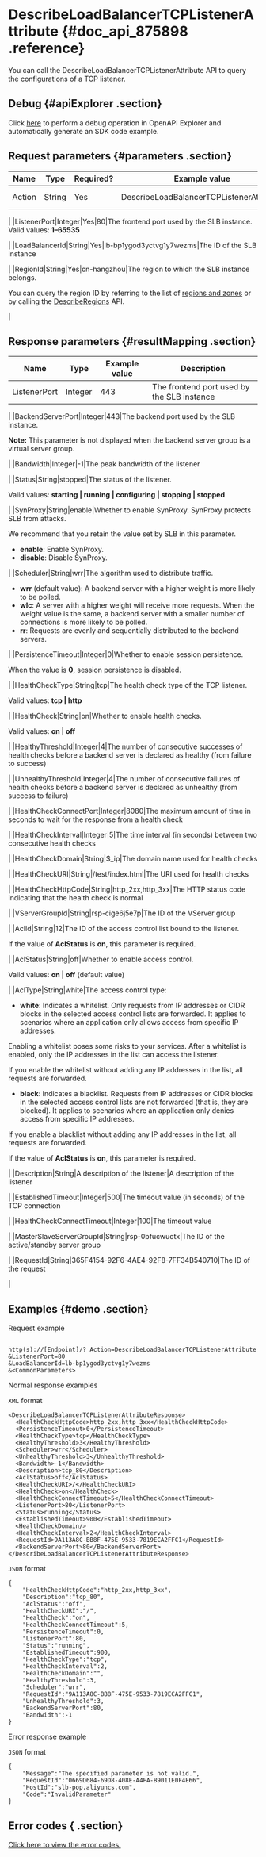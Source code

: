 # DescribeLoadBalancerTCPListenerAttribute {#doc_api_875898 .reference}

You can call the DescribeLoadBalancerTCPListenerAttribute API to query the configurations of a TCP listener.

## Debug {#apiExplorer .section}

Click [here](https://api.aliyun.com/#product=Slb&api=DescribeLoadBalancerTCPListenerAttribute) to perform a debug operation in OpenAPI Explorer and automatically generate an SDK code example.

## Request parameters {#parameters .section}

|Name|Type|Required?|Example value|Description|
|----|----|---------|-------------|-----------|
|Action|String|Yes|DescribeLoadBalancerTCPListenerAttribute|The action to perform. Valid value: **DescribeLoadBalancerTCPListenerAttribute**

 |
|ListenerPort|Integer|Yes|80|The frontend port used by the SLB instance. Valid values: **1–65535**

 |
|LoadBalancerId|String|Yes|lb-bp1ygod3yctvg1y7wezms|The ID of the SLB instance

 |
|RegionId|String|Yes|cn-hangzhou|The region to which the SLB instance belongs.

 You can query the region ID by referring to the list of [regions and zones](~~40654~~) or by calling the [DescribeRegions](~~25609~~) API.

 |

## Response parameters {#resultMapping .section}

|Name|Type|Example value|Description|
|----|----|-------------|-----------|
|ListenerPort|Integer|443|The frontend port used by the SLB instance

 |
|BackendServerPort|Integer|443|The backend port used by the SLB instance.

 **Note:** This parameter is not displayed when the backend server group is a virtual server group.

 |
|Bandwidth|Integer|-1|The peak bandwidth of the listener

 |
|Status|String|stopped|The status of the listener.

 Valid values: **starting | running | configuring | stopping | stopped**

 |
|SynProxy|String|enable|Whether to enable SynProxy. SynProxy protects SLB from attacks.

 We recommend that you retain the value set by SLB in this parameter.

 -   **enable**: Enable SynProxy.
-   **disable**: Disable SynProxy.

 |
|Scheduler|String|wrr|The algorithm used to distribute traffic.

 -   **wrr** \(default value\): A backend server with a higher weight is more likely to be polled.
-   **wlc**: A server with a higher weight will receive more requests. When the weight value is the same, a backend server with a smaller number of connections is more likely to be polled.
-   **rr**: Requests are evenly and sequentially distributed to the backend servers.

 |
|PersistenceTimeout|Integer|0|Whether to enable session persistence.

 When the value is **0**, session persistence is disabled.

 |
|HealthCheckType|String|tcp|The health check type of the TCP listener.

 Valid values: **tcp | http**

 |
|HealthCheck|String|on|Whether to enable health checks.

 Valid values: **on | off**

 |
|HealthyThreshold|Integer|4|The number of consecutive successes of health checks before a backend server is declared as healthy \(from failure to success\)

 |
|UnhealthyThreshold|Integer|4|The number of consecutive failures of health checks before a backend server is declared as unhealthy \(from success to failure\)

 |
|HealthCheckConnectPort|Integer|8080|The maximum amount of time in seconds to wait for the response from a health check

 |
|HealthCheckInterval|Integer|5|The time interval \(in seconds\) between two consecutive health checks

 |
|HealthCheckDomain|String|$\_ip|The domain name used for health checks

 |
|HealthCheckURI|String|/test/index.html|The URI used for health checks

 |
|HealthCheckHttpCode|String|http\_2xx,http\_3xx|The HTTP status code indicating that the health check is normal

 |
|VServerGroupId|String|rsp-cige6j5e7p|The ID of the VServer group

 |
|AclId|String|12|The ID of the access control list bound to the listener.

 If the value of **AclStatus** is **on**, this parameter is required.

 |
|AclStatus|String|off|Whether to enable access control.

 Valid values: **on | off** \(default value\)

 |
|AclType|String|white|The access control type:

 -   **white**: Indicates a whitelist. Only requests from IP addresses or CIDR blocks in the selected access control lists are forwarded. It applies to scenarios where an application only allows access from specific IP addresses.

Enabling a whitelist poses some risks to your services. After a whitelist is enabled, only the IP addresses in the list can access the listener.

 If you enable the whitelist without adding any IP addresses in the list, all requests are forwarded.

 -   **black**: Indicates a blacklist. Requests from IP addresses or CIDR blocks in the selected access control lists are not forwarded \(that is, they are blocked\). It applies to scenarios where an application only denies access from specific IP addresses.

If you enable a blacklist without adding any IP addresses in the list, all requests are forwarded.

 If the value of **AclStatus** is **on**, this parameter is required.

 |
|Description|String|A description of the listener|A description of the listener

 |
|EstablishedTimeout|Integer|500|The timeout value \(in seconds\) of the TCP connection

 |
|HealthCheckConnectTimeout|Integer|100|The timeout value

 |
|MasterSlaveServerGroupId|String|rsp-0bfucwuotx|The ID of the active/standby server group

 |
|RequestId|String|365F4154-92F6-4AE4-92F8-7FF34B540710|The ID of the request

 |

## Examples {#demo .section}

Request example

``` {#request_demo}

http(s)://[Endpoint]/? Action=DescribeLoadBalancerTCPListenerAttribute
&ListenerPort=80
&LoadBalancerId=lb-bp1ygod3yctvg1y7wezms
&<CommonParameters>

```

Normal response examples

`XML` format

``` {#xml_return_success_demo}
<DescribeLoadBalancerTCPListenerAttributeResponse>
  <HealthCheckHttpCode>http_2xx,http_3xx</HealthCheckHttpCode>
  <PersistenceTimeout>0</PersistenceTimeout>
  <HealthCheckType>tcp</HealthCheckType>
  <HealthyThreshold>3</HealthyThreshold>
  <Scheduler>wrr</Scheduler>
  <UnhealthyThreshold>3</UnhealthyThreshold>
  <Bandwidth>-1</Bandwidth>
  <Description>tcp_80</Description>
  <AclStatus>off</AclStatus>
  <HealthCheckURI>/</HealthCheckURI>
  <HealthCheck>on</HealthCheck>
  <HealthCheckConnectTimeout>5</HealthCheckConnectTimeout>
  <ListenerPort>80</ListenerPort>
  <Status>running</Status>
  <EstablishedTimeout>900</EstablishedTimeout>
  <HealthCheckDomain/>
  <HealthCheckInterval>2</HealthCheckInterval>
  <RequestId>9A113A8C-BB8F-475E-9533-7819ECA2FFC1</RequestId>
  <BackendServerPort>80</BackendServerPort>
</DescribeLoadBalancerTCPListenerAttributeResponse>

```

`JSON` format

``` {#json_return_success_demo}
{
	"HealthCheckHttpCode":"http_2xx,http_3xx",
	"Description":"tcp_80",
	"AclStatus":"off",
	"HealthCheckURI":"/",
	"HealthCheck":"on",
	"HealthCheckConnectTimeout":5,
	"PersistenceTimeout":0,
	"ListenerPort":80,
	"Status":"running",
	"EstablishedTimeout":900,
	"HealthCheckType":"tcp",
	"HealthCheckInterval":2,
	"HealthCheckDomain":"",
	"HealthyThreshold":3,
	"Scheduler":"wrr",
	"RequestId":"9A113A8C-BB8F-475E-9533-7819ECA2FFC1",
	"UnhealthyThreshold":3,
	"BackendServerPort":80,
	"Bandwidth":-1
}
```

Error response example

`JSON` format

``` {#json_return_failed_demo}
{
	"Message":"The specified parameter is not valid.",
	"RequestId":"0669D684-69D8-408E-A4FA-B9011E0F4E66",
	"HostId":"slb-pop.aliyuncs.com",
	"Code":"InvalidParameter"
}
```

## Error codes { .section}

[Click here to view the error codes.](https://error-center.aliyun.com/status/product/Slb)

